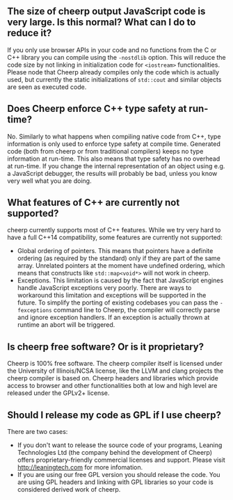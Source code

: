 ## The size of cheerp output JavaScript code is very large. Is this normal? What can I do to reduce it?

If you only use browser APIs in your code and no functions from the C or C++ library you can compile using the ```-nostdlib``` option. This will reduce the code size by not linking in initialization code for ```<iostream>``` functionalities. Please node that Cheerp already compiles only the code which is actually used, but currently the static initializations of ```std::cout``` and similar objects are seen as executed code.

## Does Cheerp enforce C++ type safety at run-time? 

No. Similarly to what happens when compiling native code from C++, type information is only used to enforce type safety at compile time. Generated code (both from cheerp or from traditional compilers) keeps no type information at run-time. This also means that type safety has no overhead at run-time. If you change the internal representation of an object using e.g. a JavaScript debugger, the results will probably be bad, unless you know very well what you are doing.

## What features of C++ are currently not supported?

cheerp currently supports most of C++ features. While we try very hard to have a full C++14 compatibility, some features are currently not supported:

* Global ordering of pointers. This means that pointers have a definite ordering (as required by the standard) only if they are part of the same array. Unrelated pointers at the moment have undefined ordering, which means that constructs like ```std::map<void*>``` will not work in cheerp.
* Exceptions. This limitation is caused by the fact that JavaScript engines handle JavaScript exceptions very poorly. There are ways to workaround this limitation and exceptions will be supported in the future. To simplify the porting of existing codebases you can pass the ```-fexceptions``` command line to Cheerp, the compiler will correctly parse and ignore exception handlers. If an exception is actually thrown at runtime an abort will be triggered.

## Is cheerp free software? Or is it proprietary?

Cheerp is 100% free software. The cheerp compiler itself is licensed under the University of Illinois/NCSA license, like the LLVM and clang projects the cheerp compiler is based on. Cheerp headers and libraries which provide access to browser and other functionalities both at low and high level are released under the GPLv2+ license.

## Should I release my code as GPL if I use cheerp?

There are two cases:

* If you don't want to release the source code of your programs, Leaning Technologies Ltd (the company behind the development of Cheerp) offers proprietary-friendly commercial licenses and support. Please visit http://leaningtech.com for more infomation.
* If you are using our free GPL version you should release the code. You are using GPL headers and linking with GPL libraries so your code is considered derived work of cheerp. 

